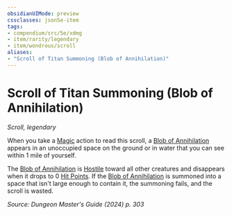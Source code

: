 ```yaml
---
obsidianUIMode: preview
cssclasses: json5e-item
tags:
- compendium/src/5e/xdmg
- item/rarity/legendary
- item/wondrous/scroll
aliases: 
- "Scroll of Titan Summoning (Blob of Annihilation)"
---
```

# Scroll of Titan Summoning (Blob of Annihilation)
*Scroll, legendary*  



When you take a [Magic](actions.md#Magic) action to read this scroll, a [Blob of Annihilation](/3-Mechanics/CLI/bestiary/ooze/blob-of-annihilation-xmm.md) appears in an unoccupied space on the ground or in water that you can see within 1 mile of yourself.

The [Blob of Annihilation](/3-Mechanics/CLI/bestiary/ooze/blob-of-annihilation-xmm.md) is [Hostile](/3-Mechanics/CLI/variant-rules/hostile-attitude-xphb.md) toward all other creatures and disappears when it drops to 0 [Hit Points](/3-Mechanics/CLI/variant-rules/hit-points-xphb.md). If the [Blob of Annihilation](/3-Mechanics/CLI/bestiary/ooze/blob-of-annihilation-xmm.md) is summoned into a space that isn't large enough to contain it, the summoning fails, and the scroll is wasted.

*Source: Dungeon Master's Guide (2024) p. 303*